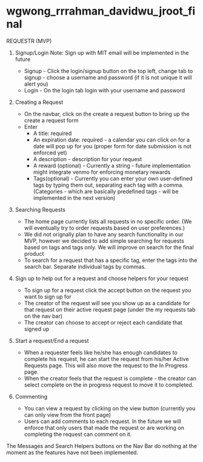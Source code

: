wgwong_rrrahman_davidwu_jroot_final
===================================

REQUESTR (MVP)

1. Signup/Login
	Note: Sign up with MIT email will be implemented in the future
	- Signup - Click the login/signup button on the top left, change tab to signup - choose a username and password (if it is not unique it will alert you)
	- Login - On the login tab login with your username and password

2. Creating a Request
	- On the navbar, click on the create a request button to bring up the create a request form
	- Enter
		- A title: required
		- An expiration date: required - a calendar you can click on for a date will pop up for you (proper form for date submission is not enforced yet)
		- A description - description for your request
		- A reward (optional) - Currently a string - future implementation might integrate venmo for enforcing monetary rewards
		- Tags(optional) - Currently you can enter your own user-defined tags by typing them out, separating each tag with a comma. (Categories - which are basically predefined tags - will be implemented in the next version)

3. Searching Requests
	- The home page currently lists all requests in no specific order. (We will eventually try to order requests based on user preferences.)
	- We did not orignally plan to have any search functionality in our MVP, however we decided to add simple searching for requests based on tags and tags only. We will improve on search for the final product
	- To search for a request that has a specific tag, enter the tags into the search bar. Separate individual tags by commas.

4. Sign up to help out for a request and choose helpers for your request
	- To sign up for a request click the accept button on the request you want to sign up for
	- The creator of the request will see you show up as a candidate for that request on their active request page (under the my requests tab on the nav bar)
	- The creator can choose to accept or reject each candidate that signed up

5. Start a request/End a request
	- When a requester feels like he/she has enough candidates to complete his request, he can start the request from his/her Active Requests page. This will also move the request to the In Progress page.
	- When the creator feels that the request is complete - the creator can select complete on the in progress request to move it to completed.

6. Commenting
	- You can view a request by clicking on the view button (currently you can only view from the front page)
	- Users can add comments to each request. In the future we will enforce that only users that made the request or are working on completing the request can comment on it.

The Messages and Search Helpers buttons on the Nav Bar do nothing at the moment as the features have not been implemented.
